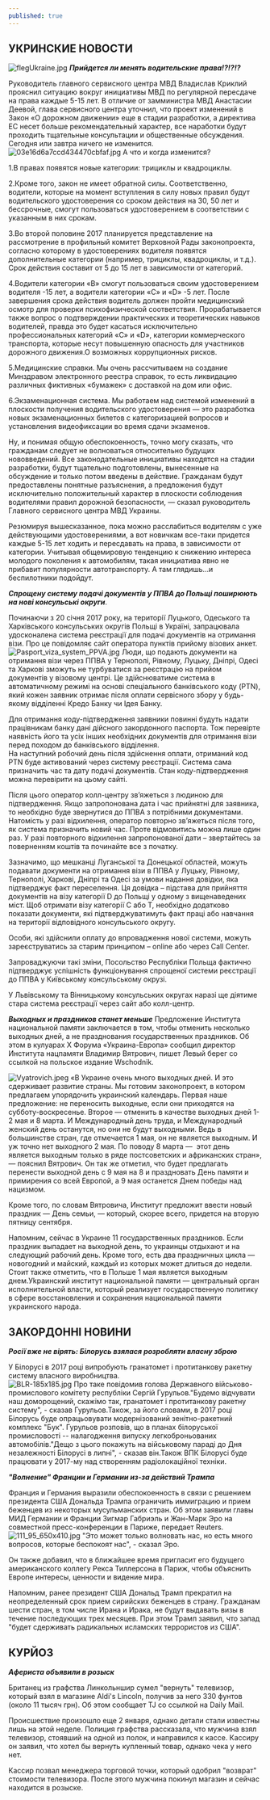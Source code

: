 ```yaml
---
published: true
---
```



## УКРИНСКИЕ НОВОСТИ


![flegUkraine.jpg]({{site.baseurl}}images/flegUkraine.jpg)
_**Прийдется ли менять водительские права!?!?!?**_  

Руководитель главного сервисного центра МВД Владислав Криклий прояснил ситуацию вокруг инициативы МВД по регулярной пересдаче на права каждые 5-15 лет. В отличие от замминистра МВД Анастасии Деевой, глава сервисного центра уточнил, что проект изменений в Закон «О дорожном движении» еще в стадии разработки, а директива ЕС несет больше рекомендательный характер, все наработки будут проходить тщательные консультации и общественные обсуждения. Сегодня или завтра ничего не изменится.  
![03e16d6a7ccd434470cbfaf.jpg]({{site.baseurl}}images/03e16d6a7ccd434470cbfaf.jpg) 
А что и когда изменится?  
 
 1.В правах появятся новые категории: трициклы и квадроциклы.  
 
 2.Кроме того, закон не имеет обратной силы. Соответственно, водители, которые на момент вступления в силу новых правил будут водительского удостоверения со сроком действия на 30, 50 лет и бессрочные, смогут пользоваться удостоверением в соответствии с указанным в них срокам.  
 
 3.Во второй половине 2017 планируется представление на рассмотрение в профильный комитет Верховной Рады законопроекта, согласно которому в удостоверениях водителя появятся дополнительные категории (например, трициклы, квадроциклы, и т.д.). Срок действия составит от 5 до 15 лет в зависимости от категорий.  
 
 4.Водители категории «В» смогут пользоваться своим удостоверением водителя -15 лет, а водители категории «С» и «D» -5 лет. После завершения срока действия водитель должен пройти медицинский осмотр для проверки психофизической соответствия. Прорабатывается также вопрос о подтверждении практических и теоретических навыков водителей, правда это будет касаться исключительно профессиональных категорий «С» и «D», категории коммерческого транспорта, которые несут повышенную опасность для участников дорожного движения.О возможных коррупционных рисков.  
 
 5.Медицинские справки. Мы очень рассчитываем на создание Минздравом электронного реестра справок, то есть ликвидацию различных фиктивных «бумажек» с доставкой на дом или офис.  
 
 6.Экзаменационная система. Мы работаем над системой изменений в плоскости получения водительского удостоверения — это разработка новых экзаменационных билетов с категоризацией вопросов и установления видеофиксации во время сдачи экзаменов.  
 
 Ну, и понимая общую обеспокоенность, точно могу сказать, что гражданам следует не волноваться относительно будущих нововведений. Все законодательные инициативы находятся на стадии разработки, будут тщательно подготовлены, вынесенные на обсуждение и только потом введены в действие. Гражданам будут предоставлены понятные разъяснения, а предложения будут исключительно положительный характер в плоскости соблюдения водителями правил дорожной безопасности, — сказал руководитель Главного сервисного центра МВД Украины.

Резюмируя вышесказанное, пока можно расслабиться водителям с уже действующими удостоверениями, а вот новичкам все-таки придется каждые 5-15 лет ходить и пересдавать на права, в зависимости от категории. Учитывая общемировую тенденцию к снижению интереса молодого поколения к автомобилям, такая инициатива явно не прибавит популярности автотранспорту. А там глядишь…и беспилотники подойдут. 

 _**Спрощену систему подачі документів у ППВА до Польщі поширюють на нові консульські округи**_. 
 
 Починаючи з 20 січня 2017 року, на території Луцького, Одеського та Харківського консульських округів Польщі в Україні, запрацювала удосконалена система реєстрації для подачі документів на отримання візи. Про це повідомляє сайт оператора пунктів прийому візових анкет.  
 ![Pasport_viza_system_PPVA.jpg]({{site.baseurl}}images/Pasport_viza_system_PPVA.jpg) 
 Люди, що подають документи на отримання візи через ППВА у Тернополі, Рівному, Луцьку, Дніпрі, Одесі та Харкові зможуть не турбуватися за реєстрацію на прийом документів у візовому центрі. Це здійснюватиме система в автоматичному режимі на основі спеціального банківського коду (PTN), який кожен заявник отримає після оплати сервісного збору у будь-якому відділенні Кредо Банку чи Ідея Банку.

Для отримання коду-підтвердження заявники повинні будуть надати працівникам банку дані дійсного закордонного паспорта. Тож перевірте наявність його та усіх інших необхідних документів для отримання візи перед походом до банківського відділення.  
На наступний робочий день після здійснення оплати, отриманий код PTN буде активований через систему реєстрації. Система сама призначить час та дату подачі документів. Стан коду-підтвердження можна перевірити на цьому сайті.

Після цього оператор колл-центру зв’яжеться з людиною для підтвердження. Якщо запропонована дата і час прийнятні для заявника, то необхідно буде звернутися до ППВА з потрібними документами. Натомість у разі відхилення, оператор повторно зв’яжеться після того, як система призначить новий час. Проте відмовитись можна лише один раз. У разі повторного відхилення запропонованої дати – звертайтесь за поверненням коштів та починайте все з початку.

Зазначимо, що мешканці Луганської та Донецької областей, можуть подавати документи на отримання візи в ППВА у Луцьку, Рівному, Тернополі, Харкові, Дніпрі та Одесі за умови надання довідки, яка підтверджує факт переселення. Ця довідка – підстава для прийняття документів на візу категорії D до Польщі у одному з вищенаведених міст. Щоб отримати візу категорії С або Т, необхідно додатково показати документи, які підтверджуватимуть факт праці або навчання на території відповідного консульського округу.

Особи, які здійснили оплату до впровадження нової системи, можуть зареєструватись за старим принципом – online або через Call Center.

Запроваджуючи такі зміни, Посольство Республіки Польща фактично підтверджує успішність функціонування спрощеної системи реєстрації до ППВА у Київському консульському окрузі.

У Львівському та Вінницькому консульських округах наразі ще діятиме стара система реєстрації через сайт або колл-центр.

 

_**Выходных и праздников станет меньше**_
 Предложение Института национальной памяти заключается в том, чтобы отменить несколько выходных дней, а не празднования государственных праздников. Об этом в кулуарах Х Форума «Украина-Европа» сообщил директор  Института нацпамяти Владимир Вятрович, пишет Левый берег со ссылкой на польское издание Wschodnik.  
 
 ![Vyatrovich.jpeg]({{site.baseurl}}images/Vyatrovich.jpeg)
 «В Украине очень много выходных дней. И это сдерживает развитие страны. Мы готовим законопроект, в котором предлагаем упорядочить украинский календарь. Первая наше предложение: не переносить выходные, если они приходятся на субботу-воскресенье. Второе — отменить в качестве выходных дней 1-2 мая и 8 марта. И Международный день труда, и Международный женский день останутся, но они не будут выходными. Ведь в большинстве стран, где отмечается 1 мая, он не является выходным. И уж точно нет выходного 2 мая. По поводу 8 марта —  этот день является выходным только в ряде постсоветских и африканских стран», — пояснил Вятрович.
Он так
же отметил, что будет предлагать перенести выходной день с 9 мая на 8 и праздновать День памяти и примирения со всей Европой, а 9 мая останется Днем победы над нацизмом.


Кроме того, по словам Вятровича, Институт предложит ввести новый праздник — День семьи, — который, скорее всего, придется на вторую пятницу сентября.


Напомним, сейчас в Украине 11 государственных праздников. Если праздник выпадает на выходной день, то украинцы отдыхают и на следующий рабочий день. Кроме того, есть два праздничных цикла — новогодний и майский, каждый из которых может длиться до недели. Стоит также отметить, что в Польше 1 мая является выходным днем.Уkраинский институт национальной памяти — центральный орган исполнительной власти, который реализует государственную политику в сфере восстановления и сохранения национальной памяти украинского народа. 

## ЗАКОРДОННI НОВИНИ 

_**Росії вже не вірять: Білорусь взялася розробляти власну зброю**_

У Білорусі в 2017 році випробують гранатомет і протитанкову ракетну систему власного виробництва.  
![BLR-185x185.jpg]({{site.baseurl}}images/BLR-185x185.jpg)
Про таке повідомив голова Державного військово-промислового комітету республіки Сергій Гурульов."Будемо відчувати наш доморощений, скажімо так, гранатомет і протитанкову ракетну систему", - сказав Гурульов.Також, за його словами, в 2017 році Білорусь буде опрацьовувати модернізований зенітно-ракетний комплекс "Бук". Гурульов розповів, що в планах білоруської промисловості -- налагодження випуску легкоброньованих автомобілів."Дещо з цього покажуть на військовому параді до Дня незалежності Білорусі в липні", - сказав він.Також ВПК Білорусі буде працювати у 2017-му над створенням радіолокаційної техніки.
 
 _**"Волнение" Франции и Германии из-за действий Трампа**_ 
 
 Франция и Германия выразили обеспокоенность в связи с решением президента США Дональда Трампа ограничить иммиграцию и прием беженцев из некоторых мусульманских стран. Об этом заявили главы МИД Германии и Франции Зигмар Габриэль и Жан-Марк Эро на совместной пресс-конференции в Париже, передает Reuters.  
 ![111_95_650x410.jpg]({{site.baseurl}}images/111_95_650x410.jpg)
 "Это может только волновать нас, но есть много вопросов, которые беспокоят нас", - сказал Эро.

Он также добавил, что в ближайшее время пригласит его будущего американского коллегу Рекса Тиллерсона в Париж, чтобы объяснить Европе интересы, ценности и видение мира.

Напомним, ранее президент США Дональд Трамп прекратил на неопределенный срок прием сирийских беженцев в страну. Гражданам шести стран, в том числе Ирана и Ирака, не будут выдавать визы в течение последующих трех месяцев. При этом Трамп заявил, что запад "будет сдерживать радикальных исламских террористов из США".  

 ## КУРЙОЗ 
  
_**Афериста объявили в розыск**_

Британец из графства Линкольншир сумел "вернуть" телевизор, который взял в магазине Aldi's Lincoln, получив за него 330 фунтов (около 11 тысяч грн). Об этом сообщает TJ со ссылкой на Daily Mail.

Происшествие произошло еще 2 января, однако детали стали известны лишь на этой неделе. Полиция графства рассказала, что мужчина взял телевизор, стоявший на одной из полок, и направился к кассе. Кассиру он заявил, что хотел бы вернуть купленный товар, однако чека у него нет.

Кассир позвал менеджера торговой точки, который одобрил "возврат" стоимости телевизора. После этого мужчина покинул магазин и сейчас находится в розыске.



 
 

